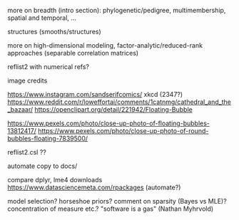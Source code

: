 more on breadth (intro section): phylogenetic/pedigree, multimembership, spatial and temporal, ...

structures (smooths/structures)

more on high-dimensional modeling, factor-analytic/reduced-rank approaches
(separable correlation matrices)

reflist2 with numerical refs?

image credits

https://www.instagram.com/sandserifcomics/
xkcd (2347?)
https://www.reddit.com/r/loweffortai/comments/1catnmg/cathedral_and_the_bazaar/
https://openclipart.org/detail/221942/Floating-Bubble

https://www.pexels.com/photo/close-up-photo-of-floating-bubbles-13812417/
https://www.pexels.com/photo/close-up-photo-of-round-bubbles-floating-7839500/

reflist2.csl ??

automate copy to docs/

compare dplyr, lme4 downloads
https://www.datasciencemeta.com/rpackages
(automate?)

model selection?
horseshoe priors?
comment on sparsity (Bayes vs MLE)?
concentration of measure etc.?
"software is a gas" (Nathan Myhrvold)
